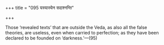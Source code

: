 +++
title = "095 यस्यास्येन सदाश्नन्ति"

+++

Those ‘revealed texts’ that are outside the Veda, as also all the false theories, are useless, even when carried to perfection; as they have been declared to be founded on ‘darkness.’—(95)